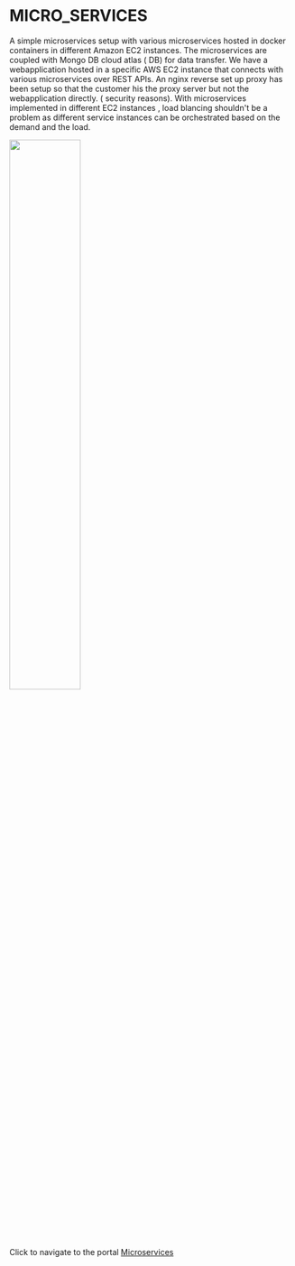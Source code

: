 # MICRO_SERVICES
A simple microservices setup with various microservices hosted in docker containers in different Amazon EC2 instances. The microservices are coupled with Mongo DB cloud atlas ( DB)  for data transfer. We have a webapplication hosted in a specific AWS EC2 instance that connects with various microservices over REST APIs. An nginx reverse set up proxy has been setup so that the customer his the proxy server but not the webapplication directly. ( security reasons). With microservices implemented in different EC2 instances , load blancing shouldn't be a problem as different service instances can be orchestrated based on the demand and the load.


<Image src="images/microservice.jpg" class="center" style="width:50%">
  
 Click to navigate to the portal [Microservices](http://3.134.98.155:3000/)
